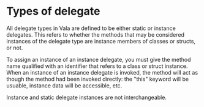 

Types of delegate
=================

All delegate types in Vala are defined to be either static or instance delegates. This refers to whether the methods that may be considered instances of the delegate type are instance members of classes or structs, or not.

To assign an instance of an instance delegate, you must give the method name qualified with an identifier that refers to a class or struct instance. When an instance of an instance delegate is invoked, the method will act as though the method had been invoked directly: the "this" keyword will be usuable, instance data will be accessible, etc.

Instance and static delegate instances are not interchangeable.

